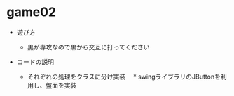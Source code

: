 # game02

* 遊び方
  * 黒が専攻なので黒から交互に打ってください

 * コードの説明
   * それぞれの処理をクラスに分け実装
 　* swingライブラリのJButtonを利用し、盤面を実装
